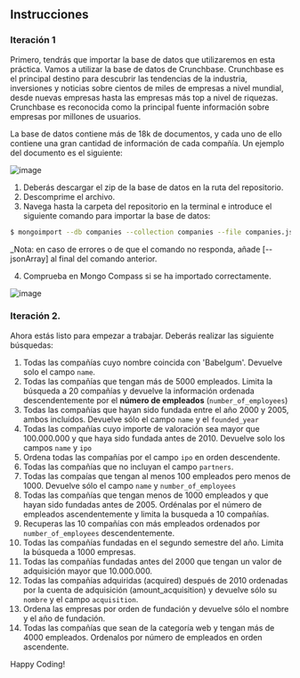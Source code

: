 

## Instrucciones

### Iteración 1

Primero, tendrás que importar la base de datos que utilizaremos en esta práctica. Vamos a utilizar la base de datos de Crunchbase. Crunchbase es el principal destino para descubrir las tendencias de la industria, inversiones y noticias sobre cientos de miles de empresas a nivel mundial, desde nuevas empresas hasta las empresas más top a nivel de riquezas. Crunchbase es reconocida como la principal fuente información sobre empresas por millones de usuarios.

La base de datos contiene más de 18k de documentos, y cada uno de ello contiene una gran cantidad de información de cada compañía. Un ejemplo del documento es el siguiente:

![image](https://user-images.githubusercontent.com/23629340/36494916-d6db1770-1733-11e8-903e-5119b3c1b688.png)

1. Deberás descargar el zip de la base de datos en la ruta del repositorio.
2. Descomprime el archivo.
3. Navega hasta la carpeta del repositorio en la terminal e introduce el siguiente comando para importar la base de datos:

```bash
$ mongoimport --db companies --collection companies --file companies.json
```
_Nota: en caso de errores o de que el comando no responda, añade [--jsonArray] al final del comando anterior. 

4. Comprueba en Mongo Compass si se ha importado correctamente. 

![image](https://user-images.githubusercontent.com/23629340/36534191-1f1bc5ec-17c6-11e8-9463-4945679b98c0.png)

### Iteración 2.

Ahora estás listo para empezar a trabajar. Deberás realizar las siguiente búsquedas:

1. Todas las compañías cuyo nombre coincida con 'Babelgum'. Devuelve solo el campo `name`.
2. Todas las compañías que tengan más de 5000 empleados. Limita la búsqueda a 20 compañías y devuelve la información ordenada descendentemente por el **número de empleados** (`number_of_employees`)
3. Todas las compañías que hayan sido fundada entre el año 2000 y 2005, ambos incluídos. Devuelve sólo el campo `name` y el `founded_year`
4. Todas las compañías cuyo importe de valoración sea mayor que 100.000.000 y que haya sido fundada antes de 2010. Devuelve solo los campos `name` y `ipo`
5. Ordena todas las compañías por el campo `ipo` en orden descendente. 
6. Todas las compañías que no incluyan el campo `partners`.
7. Todas las compaías que tengan al menos 100 empleados pero menos de 1000. Devuelve sólo el campo `name` y `number_of_employees`
8. Todas las compañías que tengan menos de 1000 empleados y que hayan sido fundadas antes de 2005. Ordénalas por el número de empleados ascendentemente y limita la busqueda a 10 compañías. 
9. Recuperas las 10 compañías con más empleados ordenados por `number_of_employees` descendentemente.
10. Todas las compañías fundadas en el segundo semestre del año.  Limita la búsqueda a 1000 empresas. 
11. Todas las compañías fundadas antes del 2000 que tengan un valor de adquisición mayor que 10.000.000.
12. Todas las compañías adquiridas (acquired) después de 2010 ordenadas por la cuenta de adquisición (amount_acquisition) y devuelve sólo su `nombre` y el campo `acquisition`.
13. Ordena las empresas por orden de fundación y devuelve sólo el nombre y el año de fundación. 
14. Todas las compañías que sean de la categoría web y tengan más de 4000 empleados. Ordenalos por número de empleados en orden ascendente. 


Happy Coding!